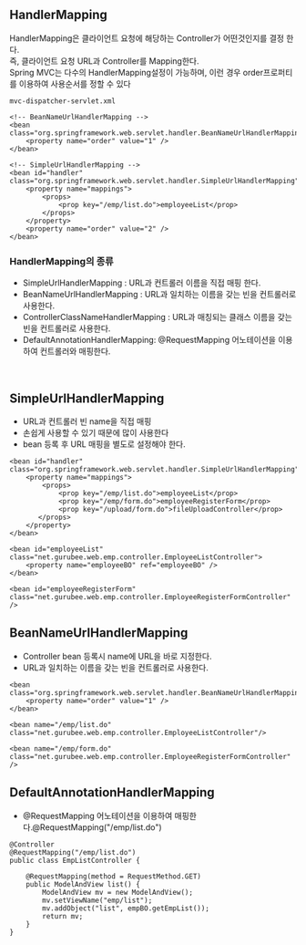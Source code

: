 ## HandlerMapping
HandlerMapping은 클라이언트 요청에 해당하는 Controller가 어떤것인지를 결정 한다.  
즉, 클라이언트 요청 URL과 Controller를 Mapping한다.  
Spring MVC는 다수의 HandlerMapping설정이 가능하며, 이런 경우 order프로퍼티를 이용하여 사용순서를 정할 수 있다

```
mvc-dispatcher-servlet.xml

<!-- BeanNameUrlHandlerMapping --> 
<bean class="org.springframework.web.servlet.handler.BeanNameUrlHandlerMapping"> 
    <property name="order" value="1" /> 
</bean> 

<!-- SimpleUrlHandlerMapping --> 
<bean id="handler" class="org.springframework.web.servlet.handler.SimpleUrlHandlerMapping"> 
    <property name="mappings"> 
        <props> 
            <prop key="/emp/list.do">employeeList</prop> 
        </props> 
    </property> 
    <property name="order" value="2" /> 
</bean> 
```

### HandlerMapping의 종류
- SimpleUrlHandlerMapping : URL과 컨트롤러 이름을 직접 매핑 한다.
- BeanNameUrlHandlerMapping : URL과 일치하는 이름을 갖는 빈을 컨트롤러로 사용한다.
- ControllerClassNameHandlerMapping : URL과 매칭되는 클래스 이름을 갖는 빈을 컨트롤러로 사용한다.
- DefaultAnnotationHandlerMapping: @RequestMapping 어노테이션을 이용하여 컨트롤러와 매핑한다.

<br>

## SimpleUrlHandlerMapping
- URL과 컨트롤러 빈 name을 직접 매핑 
- 손쉽게 사용할 수 있기 때문에 많이 사용한다
- bean 등록 후 URL 매핑을 별도로 설정해야 한다.

```
<bean id="handler" class="org.springframework.web.servlet.handler.SimpleUrlHandlerMapping"> 
    <property name="mappings"> 
        <props> 
            <prop key="/emp/list.do">employeeList</prop> 
            <prop key="/emp/form.do">employeeRegisterForm</prop> 
            <prop key="/upload/form.do">fileUploadController</prop> 
       </props> 
    </property> 
</bean> 

<bean id="employeeList" class="net.gurubee.web.emp.controller.EmployeeListController"> 
    <property name="employeeBO" ref="employeeBO" /> 
</bean> 

<bean id="employeeRegisterForm" class="net.gurubee.web.emp.controller.EmployeeRegisterFormController" /> 
```

## BeanNameUrlHandlerMapping
- Controller bean 등록시 name에 URL을 바로 지정한다.
- URL과 일치하는 이름을 갖는 빈을 컨트롤러로 사용한다.

```
<bean class="org.springframework.web.servlet.handler.BeanNameUrlHandlerMapping"> 
    <property name="order" value="1" /> 
</bean> 

<bean name="/emp/list.do" class="net.gurubee.web.emp.controller.EmployeeListController"/> 

<bean name="/emp/form.do" class="net.gurubee.web.emp.controller.EmployeeRegisterFormController" /> 
```

## DefaultAnnotationHandlerMapping
- @RequestMapping 어노테이션을 이용하여 매핑한다.@RequestMapping("/emp/list.do")

```
@Controller 
@RequestMapping("/emp/list.do") 
public class EmpListController { 
    
    @RequestMapping(method = RequestMethod.GET) 
    public ModelAndView list() { 
        ModelAndView mv = new ModelAndView(); 
        mv.setViewName("emp/list"); 
        mv.addObject("list", empBO.getEmpList()); 
        return mv; 
    } 
}
```
